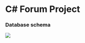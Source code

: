 # C# Forum Project
### Database schema
![](https://github.com/witek3100/C--Projekt/assets/database_schema.png)

